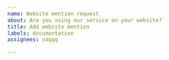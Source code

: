 ```yaml
---
name: Website mention request
about: Are you using our service on your website?
title: Add website mention
labels: documentation
assignees: vaqqq

---
```



